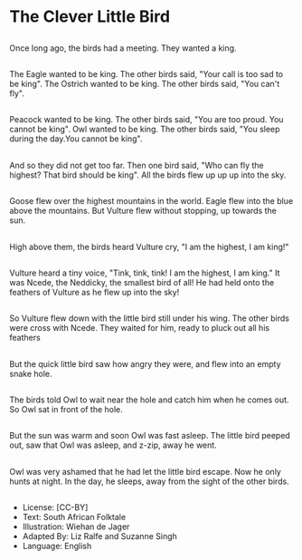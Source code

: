 # The Clever Little Bird

##
Once long ago, the birds had a
meeting. They wanted a king.

##
The Eagle wanted to be king.
The other birds said, "Your call
is too sad to be king".
The Ostrich wanted to be king.
The other birds said, "You can't
fly".

##
Peacock wanted to be king. The
other birds said, "You are too
proud. You cannot be king".
Owl wanted to be king. The
other birds said, "You sleep
during the day.You cannot be
king".

##
And so they did not get too far.
Then one bird said, "Who can
fly the highest? That bird should
be king".
All the birds flew up up up into
the sky.

##
Goose flew over the highest
mountains in the world.
Eagle flew into the blue above
the mountains.
But Vulture flew without
stopping, up towards the sun.

##
High above them, the birds
heard Vulture cry, "I am the
highest, I am king!"

##
Vulture heard a tiny voice,
"Tink, tink, tink! I am the
highest, I am king." It was
Ncede, the Neddicky, the
smallest bird of all!
He had held onto the feathers
of Vulture as he flew up into the
sky!

##
So Vulture flew down with the
little bird still under his wing.
The other birds were cross with
Ncede. They waited for him,
ready to pluck out all his
feathers

##
But the quick little bird saw how
angry they were, and flew into
an empty snake hole.

##
The birds told Owl to wait near
the hole and catch him when he
comes out.
So Owl sat in front of the hole.

##
But the sun was warm and soon
Owl was fast asleep.
The little bird peeped out, saw
that Owl was asleep, and z-zip,
away he went.

##
Owl was very ashamed that he
had let the little bird escape.
Now he only hunts at night.
In the day, he sleeps, away
from the sight of the other
birds.

##
* License: [CC-BY]
* Text: South African Folktale
* Illustration: Wiehan de Jager
* Adapted By: Liz Ralfe and Suzanne Singh
* Language: English
